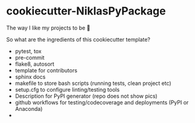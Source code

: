 # cookiecutter-NiklasPyPackage

The way I like my projects to be  🤠

So what are the ingredients of this cookiecutter template?

- pytest, tox
- pre-commit
- flake8, autosort
- template for contributors
- sphinx docs
- makefile to store bash scripts (running tests, clean project etc)
- setup.cfg to configure linting/testing tools
- Description for PyPI generator (repo does not show pics)
- github workflows for testing/codecoverage and deployments (PyPI or Anaconda)
-


